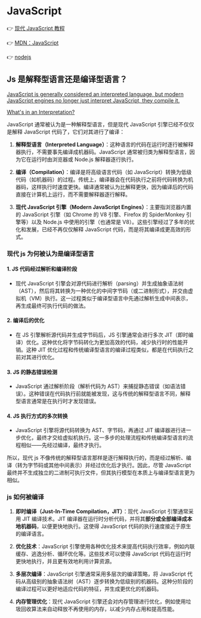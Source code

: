 # JavaScript

👉 [现代 JavaScript 教程](https://zh.javascript.info/)

👉 [MDN：JavaScript](https://developer.mozilla.org/zh-CN/docs/Web/JavaScript)

👉 [nodejs](https://nodejs.org/en/learn/getting-started/introduction-to-nodejs)

## Js 是解释型语言还是编译型语言？

[JavaScript is generally considered an interpreted language, but modern JavaScript engines no longer just interpret JavaScript, they compile it.](https://nodejs.org/en/learn/getting-started/the-v8-javascript-engine#compilation)

[What's in an Interpretation?](https://github.com/getify/You-Dont-Know-JS/blob/2nd-ed/get-started/ch1.md#whats-in-an-interpretation)

JavaScript 通常被认为是一种解释型语言，但是现代 JavaScript 引擎已经不仅仅是解释 JavaScript 代码了，它们对其进行了编译：

1. **解释型语言（Interpreted Language）**：这种语言的代码在运行时逐行被解释器执行，不需要事先编译成机器码。JavaScript 通常被归类为解释型语言，因为它在运行时由浏览器或 Node.js 解释器逐行执行。

2. **编译（Compilation）**：编译是将高级语言代码（如 JavaScript）转换为低级代码（如机器码）的过程。传统上，编译器会在代码执行之前将代码转换为机器码，这样执行时速度更快。编译通常被认为比解释更快，因为编译后的代码直接在计算机上运行，而不需要解释器逐行解释。

3. **现代 JavaScript 引擎（Modern JavaScript Engines）**：主要指浏览器内置的 JavaScript 引擎（如 Chrome 的 V8 引擎、Firefox 的 SpiderMonkey 引擎等）以及 Node.js 中使用的引擎（也通常是 V8）。这些引擎经过了多年的优化和发展，已经不再仅仅解释 JavaScript 代码，而是将其编译成更高效的形式。

### 现代 js 为何被认为是编译型语言

#### 1. **JS 代码经过解析和编译阶段**

- 现代 JavaScript 引擎会对源代码进行解析（parsing）并生成抽象语法树（AST），然后将其转换为一种优化的中间字节码（或二进制形式），并交由虚拟机（VM）执行。这一过程类似于编译型语言中先通过解析生成中间表示，再生成最终可执行代码的做法。

#### 2. **编译后的优化**

- 在 JS 引擎解析源代码并生成字节码后，JS 引擎通常会进行多次 JIT（即时编译）优化。这种优化将字节码转化为更加高效的代码，减少执行时的性能开销。这种 JIT 优化过程和传统编译型语言的编译过程类似，都是在代码执行之前对其进行优化。

#### 3. **JS 的静态错误检测**

- JavaScript 通过解析阶段（解析代码为 AST）来捕捉静态错误（如语法错误）。这种错误在代码执行前就能被发现，这与传统的解释型语言不同，解释型语言通常是在执行时才发现错误。

#### 4. **JS 执行方式的多次转换**

- JavaScript 引擎将源代码转换为 AST、字节码，再通过 JIT 编译器进行进一步优化，最终才交给虚拟机执行。这一多步的处理流程和传统编译型语言的流程相似——先经过编译，最终才执行。

所以，现代 js 不像传统的解释型语言那样是逐行解释执行的，而是经过解析、编译（转为字节码或其他中间表示）并经过优化后才执行。因此，尽管 JavaScript 最终并不生成独立的二进制可执行文件，但其执行模型在本质上与编译型语言更为相似。

### js 如何被编译

1. **即时编译（Just-In-Time Compilation，JIT）**：现代 JavaScript 引擎通常采用 JIT 编译技术。JIT 编译器在运行时分析代码，并将其**部分或全部编译成本地机器码**，以便更快地执行。这使得 JavaScript 代码的执行速度接近于原生的编译语言。

2. **优化技术**：JavaScript 引擎使用各种优化技术来提高代码执行效率，例如内联缓存、逃逸分析、循环优化等。这些技术可以使得 JavaScript 代码在运行时更快地执行，并且更有效地利用计算资源。

3. **多层次编译**：JavaScript 引擎通常采用多层次的编译策略，将 JavaScript 代码从高级别的抽象语法树（AST）逐步转换为低级别的机器码。这种分阶段的编译过程可以更好地适应代码的特征，并生成更优化的机器码。

4. **内存管理优化**：现代 JavaScript 引擎还会对内存管理进行优化，例如使用垃圾回收算法来自动释放不再使用的内存，以减少内存占用和提高性能。
